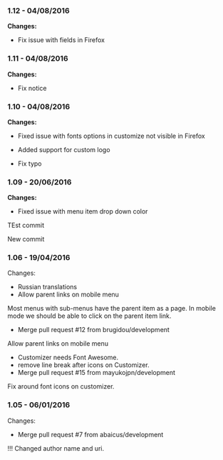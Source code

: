 
### 1.12 - 04/08/2016
**Changes:** 
- Fix issue with fields in Firefox

### 1.11 - 04/08/2016
**Changes:** 
- Fix notice

### 1.10 - 04/08/2016
**Changes:** 
- Fixed issue with fonts options in customize not visible in Firefox
- Added support for custom logo
- Fix typo

### 1.09 - 20/06/2016
**Changes:** 
- Fixed issue with menu item drop down color
TEst commit 
 New commit 

### 1.06 - 19/04/2016

 Changes: 


 * Russian translations
 * Allow parent links on mobile menu

Most menus with sub-menus have the parent item as a page. In mobile
mode we should be able to click on the parent item link.
 * Merge pull request #12 from brugidou/development

Allow parent links on mobile menu
 * Customizer needs Font Awesome.
 * remove line break after icons on Customizer.
 * Merge pull request #15 from mayukojpn/development

Fix around font icons on customizer.


### 1.05 - 06/01/2016

 Changes: 


 * Merge pull request #7 from abaicus/development

!!! Changed author name and uri.

